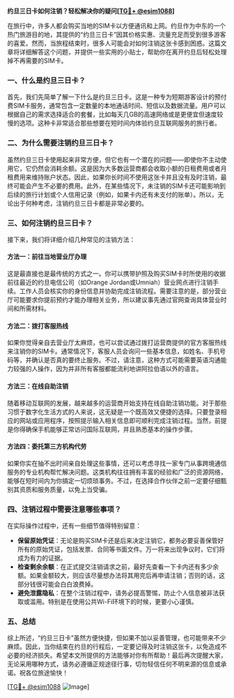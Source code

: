 **约旦三日卡如何注销？轻松解决你的疑问[[TG💪+ @esim1088](https://t.me/s/esim1088)]**

在旅行中，许多人都会购买当地的SIM卡以方便通讯和上网。约旦作为中东的一个热门旅游目的地，其提供的“约旦三日卡”因其价格实惠、流量充足而受到很多游客的喜爱。然而，当旅程结束时，很多人可能会对如何注销这张卡感到困惑。这篇文章将详细解答这个问题，并提供一些实用的小贴士，帮助你在离开约旦后轻松处理掉不再需要的SIM卡。

### 一、什么是约旦三日卡？

首先，我们先简单了解一下什么是约旦三日卡。这是一种专为短期游客设计的预付费SIM卡服务，通常包含一定数量的本地通话时间、短信以及数据流量。用户可以根据自己的需求选择适合的套餐，比如每天几GB的高速网络或是更便宜但速度较慢的选项。这种卡非常适合那些想要在短时间内体验约旦互联网服务的旅行者。

### 二、为什么需要注销约旦三日卡？

虽然约旦三日卡使用起来非常方便，但它也有一个潜在的问题——即使你不主动使用它，它仍然会消耗余额。这是因为大多数运营商都会收取小额的日租费用或者月租费用来维持账户状态。因此，如果你长时间不使用这张卡并且没有及时注销，最终可能会产生不必要的费用。此外，在某些情况下，未注销的SIM卡还可能影响到后续的旅行计划或个人信用记录（例如，如果卡内还有未支付的账单）。所以，无论出于何种考虑，注销约旦三日卡都是非常必要的。

### 三、如何注销约旦三日卡？

接下来，我们将详细介绍几种常见的注销方法：

#### 方法一：前往当地营业厅办理

这是最直接也是最传统的方式之一。你可以携带护照及购买SIM卡时所使用的收据前往最近的约旦电信公司（如Orange Jordan或Umniah）营业网点进行注销手续。工作人员会核实你的身份信息并协助完成注销流程。需要注意的是，部分营业厅可能要求你提前预约才能办理相关业务，所以建议事先通过官网查询具体营业时间和所需材料。

#### 方法二：拨打客服热线

如果你觉得亲自去营业厅太麻烦，也可以尝试通过拨打运营商提供的官方客服热线来注销你的SIM卡。通常情况下，客服人员会询问一些基本信息，如姓名、手机号码等，并确认是否真的要终止服务。不过，请注意，这种方式可能需要英语沟通能力较强的人操作，因为并非所有客服都能流利地讲阿拉伯语以外的语言。

#### 方法三：在线自助注销

随着移动互联网的发展，越来越多的运营商开始支持在线自助注销功能。对于那些习惯于数字化生活方式的人来说，这无疑是一个既高效又便捷的选择。只要登录相应的网站或应用程序，按照提示输入相关信息即可顺利完成注销过程。当然，前提是你得确保手机能够正常访问国际互联网，并且熟悉基本的操作步骤。

#### 方法四：委托第三方机构代劳

如果你实在抽不出时间亲自处理这些事情，还可以考虑寻找一家专门从事跨境通信服务的专业机构帮忙解决问题。这类机构往往拥有丰富的经验和广泛的资源网络，能够在短时间内为你搞定一切烦琐事务。不过，在选择合作伙伴之前一定要仔细甄别其资质和服务质量，以免上当受骗。

### 四、注销过程中需要注意哪些事项？

在实际操作过程中，还有一些细节值得特别留意：

- **保留原始凭证**：无论是购买SIM卡还是后来决定注销它，都务必要妥善保管好所有的原始凭证，包括发票、合同等书面文件。万一将来出现争议时，它们将成为有力的证据。
- **检查剩余余额**：在正式提交注销请求之前，最好先查看一下卡内还有多少余额。如果金额较大，则应该尽量想办法将其用完后再申请注销；否则的话，这部分钱很可能会白白浪费掉。
- **避免泄露隐私**：在整个注销过程中，请务必提高警惕，防止个人信息被非法获取或滥用。特别是在使用公共Wi-Fi环境下的时候，更要小心谨慎。

### 五、总结

综上所述，“约旦三日卡”虽然方便快捷，但如果不加以妥善管理，也可能带来不少麻烦。因此，当你结束在约旦的行程后，一定要记得及时注销这张卡，以免造成不必要的经济损失。希望本文所提供的方法能够对你有所帮助！最后再次提醒大家，无论采用哪种方式，请务必遵循正规途径行事，切勿轻信任何不明来源的信息或承诺。祝各位旅途愉快！

[[TG💪+ @esim1088](https://t.me/s/esim1088) ![Image](https://i.postimg.cc/4NQfJmqS/Snipaste-2025-05-13-00-14-12.png)]